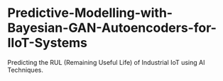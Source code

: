 # Predictive-Modelling-with-Bayesian-GAN-Autoencoders-for-IIoT-Systems
Predicting the RUL (Remaining Useful Life) of Industrial IoT using AI Techniques.

